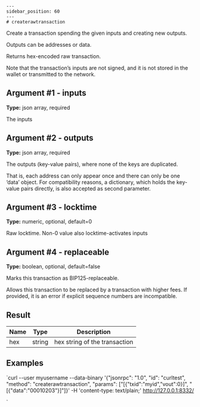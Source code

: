 
    ---
    sidebar_position: 60
    ---
    # createrawtransaction

Create a transaction spending the given inputs and creating new outputs.

Outputs can be addresses or data.

Returns hex-encoded raw transaction.

Note that the transaction’s inputs are not signed, and it is not stored in the wallet or transmitted to the network.

## Argument #1 - inputs

**Type:** json array, required

The inputs

## Argument #2 - outputs

**Type:** json array, required

The outputs (key-value pairs), where none of the keys are duplicated.

That is, each address can only appear once and there can only be one ‘data’ object. For compatibility reasons, a dictionary, which holds the key-value pairs directly, is also accepted as second parameter.

## Argument #3 - locktime

**Type:** numeric, optional, default=0

Raw locktime. Non-0 value also locktime-activates inputs

## Argument #4 - replaceable

**Type:** boolean, optional, default=false

Marks this transaction as BIP125-replaceable.

Allows this transaction to be replaced by a transaction with higher fees. If provided, it is an error if explicit sequence numbers are incompatible.

## Result

| Name | Type   | Description                   |
| ---- | ------ | ----------------------------- |
| hex  | string | hex string of the transaction |

## Examples

`curl --user myusername --data-binary '{"jsonrpc": "1.0", "id": "curltest", "method": "createrawtransaction", "params": ["[{\"txid\":\"myid\",\"vout\":0}]", "[{\"data\":\"00010203\"}]"]}' -H 'content-type: text/plain;' http://127.0.0.1:8332/

`